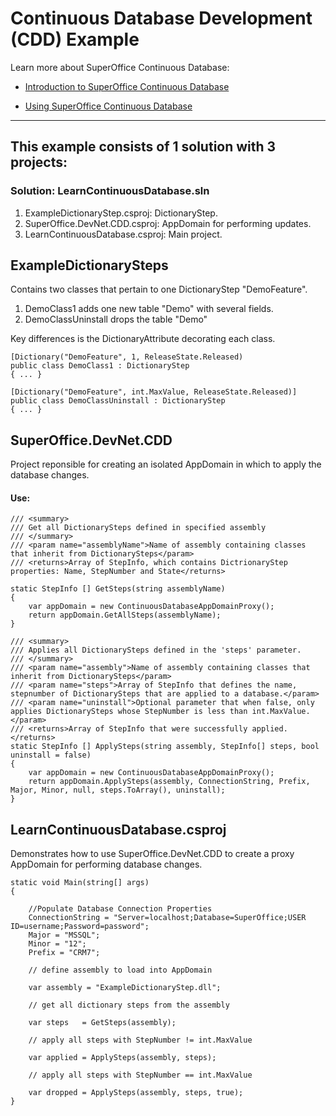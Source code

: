 # Continuous Database Development (CDD) Example

Learn more about SuperOffice Continuous Database:

- [Introduction to SuperOffice Continuous Database](https://community.superoffice.com/en/content/content/database/continuous-database/)

- [Using SuperOffice Continuous Database](https://community.superoffice.com/en/content/content/database/using-continuous-database/)

--- 

## This example consists of 1 solution with 3 projects:

### Solution: LearnContinuousDatabase.sln

1. ExampleDictionaryStep.csproj: DictionaryStep.
2. SuperOffice.DevNet.CDD.csproj: AppDomain for performing updates.
3. LearnContinuousDatabase.csproj: Main project.

## ExampleDictionarySteps

Contains two classes that pertain to one DictionaryStep "DemoFeature".

1. DemoClass1 adds one new table "Demo" with several fields.
2. DemoClassUninstall drops the table "Demo"

Key differences is the DictionaryAttribute decorating each class.

``` CSharp
[Dictionary("DemoFeature", 1, ReleaseState.Released)
public class DemoClass1 : DictionaryStep
{ ... }

[Dictionary("DemoFeature", int.MaxValue, ReleaseState.Released)]
public class DemoClassUninstall : DictionaryStep
{ ... }
```

## SuperOffice.DevNet.CDD

Project reponsible for creating an isolated AppDomain in which to apply the database changes.  

#### Use:
``` CSharp
/// <summary>
/// Get all DictionarySteps defined in specified assembly
/// </summary>
/// <param name="assemblyName">Name of assembly containing classes that inherit from DictionarySteps</param>
/// <returns>Array of StepInfo, which contains DictrionaryStep properties: Name, StepNumber and State</returns>

static StepInfo [] GetSteps(string assemblyName)
{
    var appDomain = new ContinuousDatabaseAppDomainProxy();
    return appDomain.GetAllSteps(assemblyName);
}

/// <summary>
/// Applies all DictionarySteps defined in the 'steps' parameter.
/// </summary>
/// <param name="assembly">Name of assembly containing classes that inherit from DictionarySteps</param>
/// <param name="steps">Array of StepInfo that defines the name, stepnumber of DictionarySteps that are applied to a database.</param>
/// <param name="uninstall">Optional parameter that when false, only applies DictionarySteps whose StepNumber is less than int.MaxValue.</param>
/// <returns>Array of StepInfo that were successfully applied.</returns>
static StepInfo [] ApplySteps(string assembly, StepInfo[] steps, bool uninstall = false)
{
    var appDomain = new ContinuousDatabaseAppDomainProxy();
    return appDomain.ApplySteps(assembly, ConnectionString, Prefix, Major, Minor, null, steps.ToArray(), uninstall);
}
```

## LearnContinuousDatabase.csproj

Demonstrates how to use SuperOffice.DevNet.CDD to create a proxy AppDomain for performing database changes.

``` CSharp
static void Main(string[] args)
{

    //Populate Database Connection Properties
    ConnectionString = "Server=localhost;Database=SuperOffice;USER ID=username;Password=password";
    Major = "MSSQL";
    Minor = "12";
    Prefix = "CRM7";

    // define assembly to load into AppDomain

    var assembly = "ExampleDictionaryStep.dll";

    // get all dictionary steps from the assembly

    var steps   = GetSteps(assembly);

    // apply all steps with StepNumber != int.MaxValue

    var applied = ApplySteps(assembly, steps);

    // apply all steps with StepNumber == int.MaxValue

    var dropped = ApplySteps(assembly, steps, true);
}
```